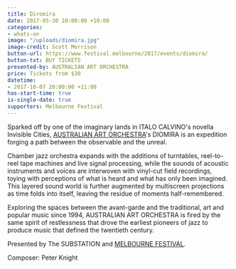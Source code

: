 ```yaml
---
title: Diromira
date: 2017-05-30 10:00:00 +10:00
categories:
- whats-on
image: "/uploads/diomira.jpg"
image-credit: Scott Morrison
button-url: https://www.festival.melbourne/2017/events/diomira/
button-txt: BUY TICKETS
presented-by: AUSTRALIAN ART ORCHESTRA
price: Tickets from $30
datetime:
- 2017-10-07 20:00:00 +11:00
has-start-time: true
is-single-date: true
supporters: Melbourne Festival
---
```


Sparked off by one of the imaginary lands in ITALO CALVINO's novella Invisible Cities, [AUSTRALIAN ART ORCHESTRA](http://www.aao.com.au/)'s DIOMIRA is an expedition forging a path between the observable and the unreal.

Chamber jazz orchestra expands with the additions of turntables, reel-to-reel tape machines and live signal processing, while the sounds of acoustic instruments and voices are interwoven with vinyl-cut field recordings, toying with perceptions of what is heard and what has only been imagined. This layered sound world is further augmented by multiscreen projections as time folds into itself, leaving the residue of moments half-remembered.

Exploring the spaces between the avant-garde and the traditional, art and popular music since 1994, AUSTRALIAN ART ORCHESTRA is fired by the same spirit of restlessness that drove the earliest pioneers of jazz to produce music that defined the twentieth century.

Presented by The SUBSTATION and [MELBOURNE FESTIVAL](https://www.festival.melbourne/).

Composer: Peter Knight



